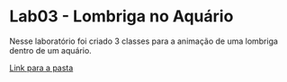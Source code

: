 # Lab03 - Lombriga no Aquário
Nesse laboratório foi criado 3 classes para a animação de uma lombriga dentro de um aquário.

[Link para a pasta](https://github.com/PhilipeMS/MC322/tree/main/lab03/src/pt/c02oo/s02classe/s03lombriga/mc322/lab03)
